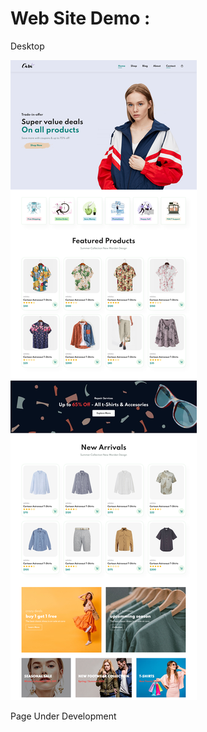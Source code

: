 <h1>Web Site Demo : </h1>

<p></p>

<p>Desktop</p>
<img src="img/imagen.png">

<!-- <p>Tablets</p>
<img src="images/imagen2.png">

<p>Phones</p>
<img src="images/imagen3.png"> -->

<p>Page Under Development</p>